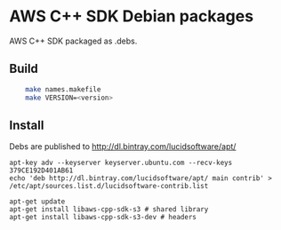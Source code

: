 # AWS C++ SDK Debian packages

AWS C++ SDK packaged as .debs.

## Build

```sh
	make names.makefile
	make VERSION=<version>
```

## Install

Debs are published to http://dl.bintray.com/lucidsoftware/apt/

```
apt-key adv --keyserver keyserver.ubuntu.com --recv-keys 379CE192D401AB61
echo 'deb http://dl.bintray.com/lucidsoftware/apt/ main contrib' > /etc/apt/sources.list.d/lucidsoftware-contrib.list

apt-get update
apt-get install libaws-cpp-sdk-s3 # shared library
apt-get install libaws-cpp-sdk-s3-dev # headers
```
